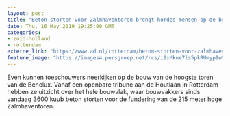 ```yaml
---
layout: post
title: "Beton storten voor Zalmhaventoren brengt hordes mensen op de been: speciale tribune"
date: Thu, 16 May 2019 19:25:00 GMT
categories: 
- zuid-holland 
- rotterdam 
externe_link: "https://www.ad.nl/rotterdam/beton-storten-voor-zalmhaventoren-brengt-hordes-mensen-op-de-been-speciale-tribune~a9cd0da9/"
feature_image: "https://images4.persgroep.net/rcs/i9xMkue7ls5pkRUmyp9wMb9RuvA/diocontent/148543686/_fitwidth/400/?appId=21791a8992982cd8da851550a453bd7f&quality=0.7"
---
```


Even kunnen toeschouwers neerkijken op de bouw van de hoogste toren van de Benelux. Vanaf een openbare tribune aan de Houtlaan in Rotterdam hebben ze uitzicht over het hele bouwvlak, waar bouwvakkers sinds vandaag 3600 kuub beton storten voor de fundering van de 215 meter hoge Zalmhaventoren.
